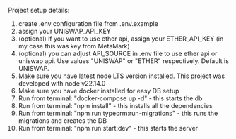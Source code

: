 Project setup details:
1. create .env configuration file from .env.example
2. assign your UNISWAP_API_KEY
3. (optional) if you want to use ether api, assign your ETHER_API_KEY (in my case this was key from MetaMark)
4. (optional) you can adjust API_SOURCE in .env file to use ether api or uniswap api. Use values "UNISWAP" or "ETHER" respectively. Default is UNISWAP.
5. Make sure you have latest node LTS version installed. This project was developed with node v22.14.0
6. Make sure you have docker installed for easy DB setup
7. Run from terminal: "docker-compose up -d" - this starts the db
8. Run from terminal: "npm install" - this installs all the dependencies
9. Run from terminal: "npm run typeorm:run-migrations" - this runs the migrations and creates the DB
10. Run from terminal: "npm run start:dev" - this starts the server
